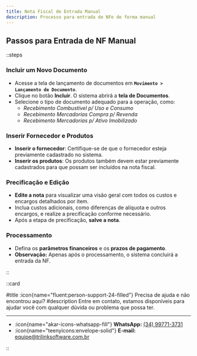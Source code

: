 ```yaml
---
title: Nota Fiscal de Entrada Manual
description: Processo para entrada de NFe de forma manual
---
```


## Passos para Entrada de NF Manual

::steps

### Incluir um Novo Documento

- Acesse a tela de lançamento de documentos em **`Movimento > Lançamento de Documento`**.
- Clique no botão **Incluir**. O sistema abrirá a **tela de Documentos**.
- Selecione o tipo de documento adequado para a operação, como:
  - *Recebimento Combustível p/ Uso e Consumo*
  - *Recebimento Mercadorias Compra p/ Revenda*
  - *Recebimento Mercadorias p/ Ativo Imobilizado*

### Inserir Fornecedor e Produtos

- **Inserir o fornecedor**: Certifique-se de que o fornecedor esteja previamente cadastrado no sistema.
- **Inserir os produtos**: Os produtos também devem estar previamente cadastrados para que possam ser incluídos na nota fiscal.

### Precificação e Edição

- **Edite a nota** para visualizar uma visão geral com todos os custos e encargos detalhados por item.
- Inclua custos adicionais, como diferenças de alíquota e outros encargos, e realize a precificação conforme necessário.
- Após a etapa de precificação, **salve a nota**.

### Processamento

- Defina os **parâmetros financeiros** e os **prazos de pagamento**.
- **Observação:** Apenas após o processamento, o sistema concluirá a entrada da NF.

::

::card

#title
:icon{name="fluent:person-support-24-filled"} Precisa de ajuda e não encontrou aqui?
#description
Entre em contato, estamos disponíveis para ajudar você com qualquer dúvida ou problema que possa ter.

---

- :icon{name="akar-icons-whatsapp-fill"} **WhatsApp:** [(34) 99771-3731](https://wa.me/trilinksoftware)
- :icon{name="teenyicons:envelope-solid"} **E-mail:** [equipe@trilinksoftware.com.br](mailto:equipe@trilinksoftware.com.br)

::
